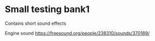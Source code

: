 # Small testing bank1
Contains short sound effects

Engine sound https://freesound.org/people/238310/sounds/370189/
